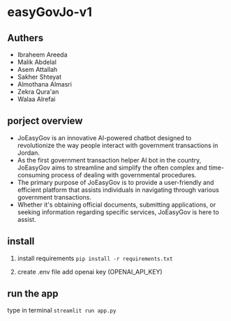 # easyGovJo-v1


## Authers

- Ibraheem Areeda
- Malik Abdelal
- Asem Attallah
- Sakher Shteyat
- Almothana Almasri
- Zekra Qura'an
- Walaa Alrefai

## porject overview

- JoEasyGov is an innovative AI-powered chatbot designed to revolutionize the way people interact with government transactions in Jordan.
- As the first government transaction helper AI bot in the country, JoEasyGov aims to streamline and simplify the often complex and time-consuming process of dealing with governmental procedures.
- The primary purpose of JoEasyGov is to provide a user-friendly and efficient platform that assists individuals in navigating through various government transactions.
- Whether it's obtaining official documents, submitting applications, or seeking information regarding specific services, JoEasyGov is here to assist.


## install  

1. install requirements
`pip install -r requirements.txt`


2. create .env file
  add openai key (OPENAI_API_KEY)
  
## run the app

type in terminal 
`streamlit run app.py`

